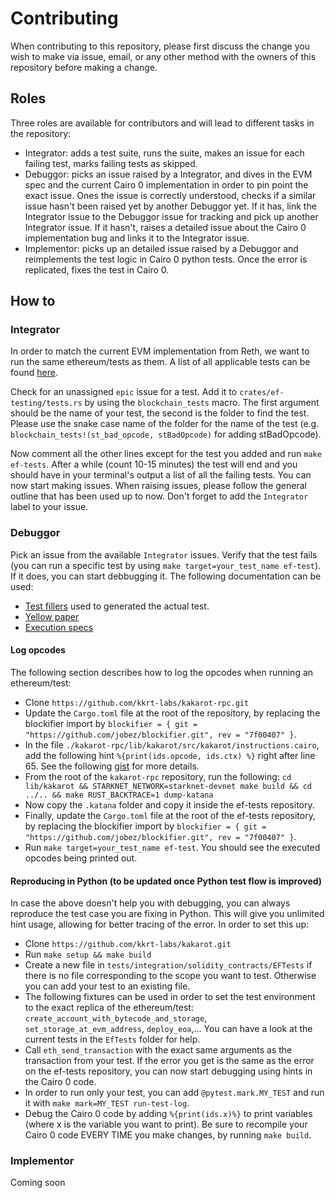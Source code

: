 # Contributing

When contributing to this repository, please first discuss the change you wish to make via issue, email, or any other method with the owners of this repository before making a change.

## Roles

Three roles are available for contributors and will lead to different tasks in the repository:

- Integrator: adds a test suite, runs the suite, makes an issue for each failing test, marks failing tests as skipped.
- Debuggor: picks an issue raised by a Integrator, and dives in the EVM spec and the current
Cairo 0 implementation in order to pin point the exact issue. Ones the issue is correctly understood, checks if a similar issue hasn't been raised yet by another Debuggor yet. If it has, link the Integrator issue to the Debuggor issue for tracking and pick up another Integrator issue. If it hasn't, raises a detailed issue about the Cairo 0 implementation bug and links it to the Integrator issue.
- Implementor: picks up an detailed issue raised by a Debuggor and reimplements the test logic in Cairo 0 python tests. Once the error is replicated, fixes the test in Cairo 0.

## How to

### Integrator

In order to match the current EVM implementation from Reth, we want to run the same ethereum/tests as them. A list of all applicable tests can be found [here](https://github.com/paradigmxyz/reth/blob/main/testing/ef-tests/tests/tests.rs#L17).

Check for an unassigned `epic` issue for a test. Add it to  `crates/ef-testing/tests.rs` by using the `blockchain_tests` macro. The first argument should be the name of your test, the second is the folder to find the test. Please use the snake case name of the folder for the name of the test (e.g. `blockchain_tests!(st_bad_opcode, stBadOpcode)` for adding stBadOpcode).

Now comment all the other lines except for the test you added and run `make ef-tests`.
After a while (count 10-15 minutes) the test will end and you should have in your terminal's output a list of all the failing tests. You can now start making issues. When raising issues, please follow the general outline that has been used up to now. Don't forget to add the `Integrator` label to your issue.

### Debuggor

Pick an issue from the available `Integrator` issues. Verify that the test fails (you can run a specific test by using `make target=your_test_name ef-test`). If it does, you can start debbugging it. The following documentation can be used:

- [Test fillers](https://github.com/ethereum/tests/tree/develop/src/GeneralStateTestsFiller) used to generated the actual test.
- [Yellow paper](https://ethereum.github.io/yellowpaper/paper.pdf)
- [Execution specs](https://github.com/ethereum/execution-specs/tree/master)

#### Log opcodes

The following section describes how to log the opcodes when running an ethereum/test:

- Clone `https://github.com/kkrt-labs/kakarot-rpc.git`
- Update the `Cargo.toml` file at the root of the repository, by replacing the blockifier import by `blockifier = { git = "https://github.com/jobez/blockifier.git", rev = "7f00407" }`.
- In the file `./kakarot-rpc/lib/kakarot/src/kakarot/instructions.cairo`, add the following hint `%{print(ids.opcode, ids.ctx) %}` right after line 65. See the following [gist](https://gist.github.com/jobez/42941db9361d81778abd36309dfb60dc#file-instructions-cairo-L68-L70) for more details.
- From the root of the `kakarot-rpc` repository, run the following: `cd lib/kakarot && STARKNET_NETWORK=starknet-devnet make build && cd ../.. && make RUST_BACKTRACE=1 dump-katana`
- Now copy the `.katana` folder and copy it inside the ef-tests repository.
- Finally, update the `Cargo.toml` file at the root of the ef-tests repository, by replacing the blockifier import by `blockifier = { git = "https://github.com/jobez/blockifier.git", rev = "7f00407" }`.
- Run `make target=your_test_name ef-test`. You should see the executed opcodes being printed out.

#### Reproducing in Python (to be updated once Python test flow is improved)

In case the above doesn't help you with debugging, you can always reproduce the test case you are fixing in Python. This will give you unlimited hint usage, allowing for better tracing of the error. In order to set this up:

- Clone `https://github.com/kkrt-labs/kakarot.git`
- Run `make setup && make build`
- Create a new file in `tests/integration/solidity_contracts/EFTests` if there is no file corresponding to the scope you want to test. Otherwise you can add your test to an existing file.
- The following fixtures can be used in order to set the test environment to the exact replica of the ethereum/test: `create_account_with_bytecode_and_storage`, `set_storage_at_evm_address`, `deploy_eoa`,... You can have a look at the current tests in the `EfTests` folder for help.
- Call `eth_send_transaction` with the exact same arguments as the transaction from your test. If the error you get is the same as the error on the ef-tests repository, you can now start debugging using hints in the Cairo 0 code.
- In order to run only your test, you can add `@pytest.mark.MY_TEST` and run it with `make mark=MY_TEST run-test-log`.
- Debug the Cairo 0 code by adding `%{print(ids.x)%}` to print variables (where x is the variable you want to print). Be sure to recompile your Cairo 0 code EVERY TIME you make changes, by running `make build`.

### Implementor

Coming soon
